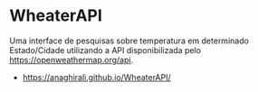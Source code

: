 # WheaterAPI
 Uma interface de pesquisas sobre temperatura em determinado Estado/Cidade utilizando a API disponibilizada pelo https://openweathermap.org/api.
+ https://anaghirali.github.io/WheaterAPI/
